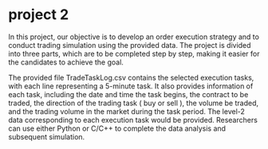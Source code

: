 # project 2
In this project, our objective is to develop an order execution strategy and to conduct trading simulation using the provided data. The project is divided into three parts, which are to be completed step by step, making it easier for the candidates to achieve the goal.

The provided file TradeTaskLog.csv contains the selected execution tasks, with each line representing a 5-minute task. It also provides information of each task,  including the date and time the task begins, the contract to be traded, the direction of the trading task ( buy or sell ), the volume be traded, and the trading volume in the market during the task period. The level-2 data corresponding to each execution task would be provided. Researchers can use either Python or C/C++ to complete the data analysis and subsequent simulation.




